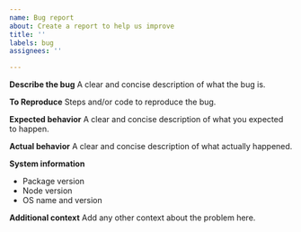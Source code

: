 ```yaml
---
name: Bug report
about: Create a report to help us improve
title: ''
labels: bug
assignees: ''

---
```


**Describe the bug**
A clear and concise description of what the bug is.

**To Reproduce**
Steps and/or code to reproduce the bug.

**Expected behavior**
A clear and concise description of what you expected to happen.

**Actual behavior**
A clear and concise description of what actually happened.

**System information**
- Package version
- Node version
- OS name and version

**Additional context**
Add any other context about the problem here.
